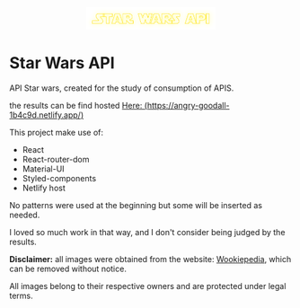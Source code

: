 <div align="center">
  <a href="https://rubyonrails.org">
    <img src="./src/assets/star.png" width="230">
  </a>
</div>

# Star Wars API


API Star wars, created for the study of consumption of APIS.

the results can be find hosted [Here: (https://angry-goodall-1b4c9d.netlify.app/)](https://angry-goodall-1b4c9d.netlify.app/)

This project make use of: 

- React
- React-router-dom
- Material-UI
- Styled-components
- Netlify host

No patterns were used at the beginning but some will be inserted as needed.

I loved so much work in that way, and I don't consider being judged by the results.

**Disclaimer:** all images were obtained from the website: [Wookiepedia](https://starwars.fandom.com/wiki/Main_Page), which can be removed without notice.

All images belong to their respective owners and are protected under legal terms.
